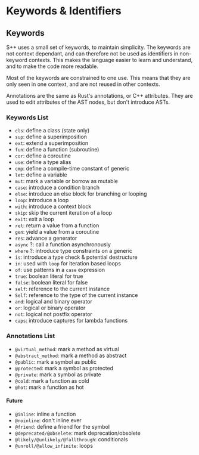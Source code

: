 # Keywords &amp; Identifiers

## Keywords

S++ uses a small set of keywords, to maintain simplicity. The keywords are not context dependant, and can therefore not
be used as identifiers in non-keyword contexts. This makes the language easier to learn and understand, and to make the
code more readable.

Most of the keywords are constrained to one use. This means that they are only seen in one context, and are not reused
in other contexts.

Annotations are the same as Rust's annotations, or C++ attributes. They are used to edit attributes of the AST nodes,
but don't introduce ASTs.

### Keywords List

- `cls`: define a class (state only)
- `sup`: define a superimposition
- `ext`: extend a superimposition
- `fun`: define a function (subroutine)
- `cor`: define a coroutine
- `use`: define a type alias
- `cmp`: define a compile-time constant of generic
- `let`: define a variable
- `mut`: mark a variable or borrow as mutable
- `case`: introduce a condition branch
- `else`: introduce an else block for branching or looping
- `loop`: introduce a loop
- `with`: introduce a context block
- `skip`: skip the current iteration of a loop
- `exit`: exit a loop
- `ret`: return a value from a function
- `gen`: yield a value from a coroutine
- `res`: advance a generator
- `async` <format color="yellow">?</format>: call a function asynchronously
- `where` <format color="yellow">?</format>: introduce type constraints on a generic
- `is`: introduce a type check & potential destructure
- `in`: used with `loop` for iteration based loops
- `of`: use patterns in a `case` expression
- `true`: boolean literal for true
- `false`: boolean literal for false
- `self`: reference to the current instance
- `Self`: reference to the type of the current instance
- `and`: logical and binary operator
- `or`: logical or binary operator
- `not`: logical not postfix operator
- `caps`: introduce captures for lambda functions

### Annotations List

- `@virtual_method`: mark a method as virtual
- `@abstract_method`: mark a method as abstract
- `@public`: mark a symbol as public
- `@protected`: mark a symbol as protected
- `@private`: mark a symbol as private
- `@cold`: mark a function as cold
- `@hot`: mark a function as hot

####  Future
- `@inline`: inline a function
- `@noinline`: don't inline ever
- `@friend`: define a friend for the symbol
- `@deprecated/@obselete`: mark deprecation/obsolete
- `@likely/@unlikely/@fallthrough`: conditionals
- `@unroll/@allow_infinite`: loops
